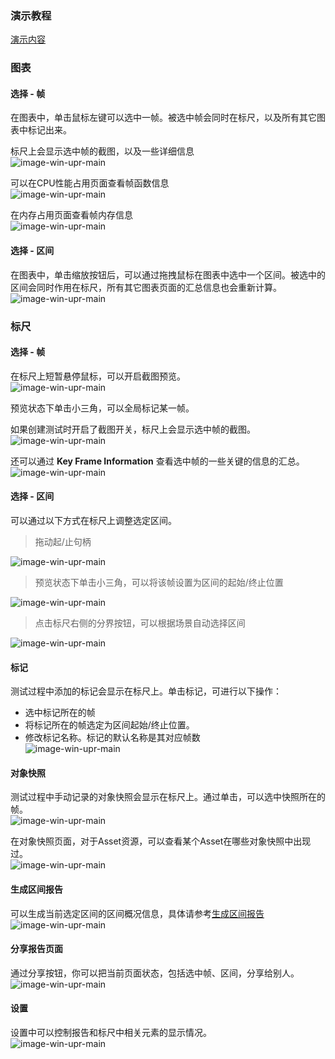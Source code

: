 ### 演示教程
[演示内容](https://upr-1314001764.cos.ap-shanghai.myqcloud.com/video/report-video.mp4)

### 图表

#### 选择 - 帧

在图表中，单击鼠标左键可以选中一帧。被选中帧会同时在标尺，以及所有其它图表中标记出来。

标尺上会显示选中帧的截图，以及一些详细信息  
![image-win-upr-main](https://upr-1314001764.cos.ap-shanghai.myqcloud.com/upr-images/report-page/doc-select-frame.png)

可以在CPU性能占用页面查看帧函数信息  
![image-win-upr-main](https://upr-1314001764.cos.ap-shanghai.myqcloud.com/upr-images/report-page/doc-select-frame-functions.png)

在内存占用页面查看帧内存信息  
![image-win-upr-main](https://upr-1314001764.cos.ap-shanghai.myqcloud.com/upr-images/report-page/doc-select-frame-memory.png)

#### 选择 - 区间

在图表中，单击缩放按钮后，可以通过拖拽鼠标在图表中选中一个区间。被选中的区间会同时作用在标尺，所有其它图表页面的汇总信息也会重新计算。  
![image-win-upr-main](https://upr-1314001764.cos.ap-shanghai.myqcloud.com/upr-images/report-page/doc-select-interval.png)

### 标尺

#### 选择 - 帧

在标尺上短暂悬停鼠标，可以开启截图预览。  
![image-win-upr-main](https://upr-1314001764.cos.ap-shanghai.myqcloud.com/upr-images/report-page/doc-preview-frame.png)

预览状态下单击小三角，可以全局标记某一帧。

如果创建测试时开启了截图开关，标尺上会显示选中帧的截图。  
![image-win-upr-main](https://upr-1314001764.cos.ap-shanghai.myqcloud.com/upr-images/report-page/doc-ruler-select-frame.png)

还可以通过 **Key Frame Information** 查看选中帧的一些关键的信息的汇总。  
![image-win-upr-main](https://upr-1314001764.cos.ap-shanghai.myqcloud.com/upr-images/report-page/doc-key-frame-information.png)

#### 选择 - 区间

可以通过以下方式在标尺上调整选定区间。

> 拖动起/止句柄

![image-win-upr-main](https://upr-1314001764.cos.ap-shanghai.myqcloud.com/upr-images/report-page/doc-select-interval-drag-handle.png)

> 预览状态下单击小三角，可以将该帧设置为区间的起始/终止位置

![image-win-upr-main](https://upr-1314001764.cos.ap-shanghai.myqcloud.com/upr-images/report-page/doc-select-interval-cut.png)

> 点击标尺右侧的分界按钮，可以根据场景自动选择区间

![image-win-upr-main](https://upr-1314001764.cos.ap-shanghai.myqcloud.com/upr-images/report-page/zh/doc-select-interval-cut-scene.png)

#### 标记

测试过程中添加的标记会显示在标尺上。单击标记，可进行以下操作：

-   选中标记所在的帧
-   将标记所在的帧选定为区间起始/终止位置。
-   修改标记名称。标记的默认名称是其对应帧数  
    ![image-win-upr-main](https://upr-1314001764.cos.ap-shanghai.myqcloud.com/upr-images/report-page/doc-edit-tag.png)

#### 对象快照

测试过程中手动记录的对象快照会显示在标尺上。通过单击，可以选中快照所在的帧。  
![image-win-upr-main](https://upr-1314001764.cos.ap-shanghai.myqcloud.com/upr-images/report-page/doc-select-object-snapshot.png)

在对象快照页面，对于Asset资源，可以查看某个Asset在哪些对象快照中出现过。  
![image-win-upr-main](https://upr-1314001764.cos.ap-shanghai.myqcloud.com/upr-images/report-page/doc-object-snapshot-assets.png)

#### 生成区间报告

可以生成当前选定区间的区间概况信息，具体请参考[生成区间报告](https://upr.unity.cn/instructions/reportPageInstruction#intervalSummary)  
![image-win-upr-main](https://upr-1314001764.cos.ap-shanghai.myqcloud.com/upr-images/report-page/doc-ruler-gen-interval-summary.png)

#### 分享报告页面

通过分享按钮，你可以把当前页面状态，包括选中帧、区间，分享给别人。  
![image-win-upr-main](https://upr-1314001764.cos.ap-shanghai.myqcloud.com/upr-images/report-page/doc-ruler-share.png)

#### 设置

设置中可以控制报告和标尺中相关元素的显示情况。  
![image-win-upr-main](https://upr-1314001764.cos.ap-shanghai.myqcloud.com/upr-images/report-page/doc-ruler-settings.png)